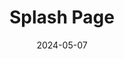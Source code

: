 ---
title: "Splash Page"
layout: splash
permalink: /
date: 2024-05-07
header:
  overlay_color: "#000"
  overlay_filter: "0.5"
  overlay_image: /assets/images/burger.jpg
  actions:
    - label: "Learn More"
      url: "/terms/"
  caption: "This looks tasty"
excerpt: "Bacon ipsum dolor sit amet salami ham hock ham, hamburger corned beef short ribs kielbasa biltong t-bone drumstick tri-tip tail sirloin pork chop."
intro: 
  - excerpt: 'Nullam suscipit et nam, tellus velit pellentesque at malesuada, enim eaque. Quis nulla, netus tempor in diam gravida tincidunt, *proin faucibus* voluptate felis id sollicitudin. Centered with `type="center"`'
feature_row:
  - image_path: /assets/images/burger-rendering.jpg
    title: "Placeholder 3"
    excerpt: "This is some sample content that goes here with **Markdown** formatting."
---